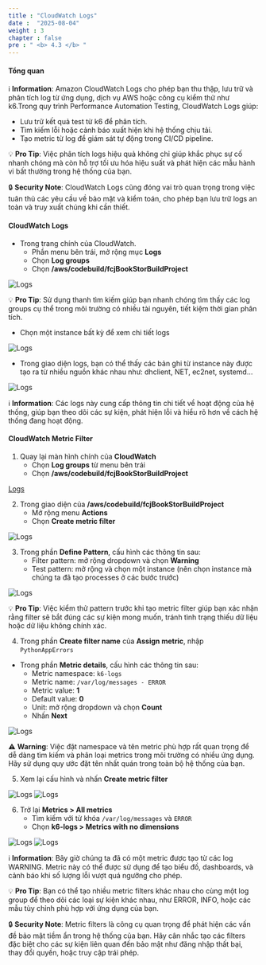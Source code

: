 ```yaml
---
title : "CloudWatch Logs"
date :  "2025-08-04" 
weight : 3
chapter : false
pre : " <b> 4.3 </b> "
---
```


#### Tổng quan
ℹ️ **Information**: Amazon CloudWatch Logs cho phép bạn thu thập, lưu trữ và phân tích log từ ứng dụng, dịch vụ AWS hoặc công cụ kiểm thử như k6.Trong quy trình Performance Automation Testing, CloudWatch Logs giúp:
  + Lưu trữ kết quả test từ k6 để phân tích.
  + Tìm kiếm lỗi hoặc cảnh báo xuất hiện khi hệ thống chịu tải.
  + Tạo metric từ log để giám sát tự động trong CI/CD pipeline.

💡 **Pro Tip**: Việc phân tích logs hiệu quả không chỉ giúp khắc phục sự cố nhanh chóng mà còn hỗ trợ tối ưu hóa hiệu suất và phát hiện các mẫu hành vi bất thường trong hệ thống của bạn.

🔒 **Security Note**: CloudWatch Logs cũng đóng vai trò quan trọng trong việc tuân thủ các yêu cầu về bảo mật và kiểm toán, cho phép bạn lưu trữ logs an toàn và truy xuất chúng khi cần thiết.

#### CloudWatch Logs
  + Trong trang chính của CloudWatch.
    + Phần menu bên trái, mở rộng mục **Logs**
    + Chọn **Log groups**
    + Chọn **/aws/codebuild/fcjBookStorBuildProject**

![Logs](/images/4.cloudwatch/logs-001.png)

💡 **Pro Tip**: Sử dụng thanh tìm kiếm giúp bạn nhanh chóng tìm thấy các log groups cụ thể trong môi trường có nhiều tài nguyên, tiết kiệm thời gian phân tích.

  + Chọn một instance bất kỳ để xem chi tiết logs

![Logs](/images/4.cloudwatch/logs-002.png)

  + Trong giao diện logs, bạn có thể thấy các bản ghi từ instance này được tạo ra từ nhiều nguồn khác nhau như: dhclient, NET, ec2net, systemd…

![Logs](/images/4.cloudwatch/logs-003.png)

ℹ️ **Information**: Các logs này cung cấp thông tin chi tiết về hoạt động của hệ thống, giúp bạn theo dõi các sự kiện, phát hiện lỗi và hiểu rõ hơn về cách hệ thống đang hoạt động.

#### CloudWatch Metric Filter
1. Quay lại màn hình chính của **CloudWatch**
    + Chọn **Log groups** từ menu bên trái
    + Chọn **/aws/codebuild/fcjBookStorBuildProject**

[Logs](/images/4.cloudwatch/logs-001.png)

2. Trong giao diện của **/aws/codebuild/fcjBookStorBuildProject**
    + Mở rộng menu **Actions**
    + Chọn **Create metric filter**

![Logs](/images/4.cloudwatch/logs-004.png)

3. Trong phần **Define Pattern**, cấu hình các thông tin sau:
    + Filter pattern: mở rộng dropdown và chọn **Warning**
    + Test pattern: mở rộng và chọn một instance (nên chọn instance mà chúng ta đã tạo processes ở các bước trước)

![Logs](/images/4.cloudwatch/logs-005.png)

💡 **Pro Tip**: Việc kiểm thử pattern trước khi tạo metric filter giúp bạn xác nhận rằng filter sẽ bắt đúng các sự kiện mong muốn, tránh tình trạng thiếu dữ liệu hoặc dữ liệu không chính xác.

4. Trong phần **Create filter name** của **Assign metric**, nhập `PythonAppErrors`
  + Trong phần **Metric details**, cấu hình các thông tin sau:
    + Metric namespace: `k6-logs`
    + Metric name: `/var/log/messages - ERROR`
    + Metric value: **1**
    + Default value: **0**
    + Unit: mở rộng dropdown và chọn **Count**
    + Nhấn **Next**

![Logs](/images/4.cloudwatch/logs-006.png)

⚠️ **Warning**: Việc đặt namespace và tên metric phù hợp rất quan trọng để dễ dàng tìm kiếm và phân loại metrics trong môi trường có nhiều ứng dụng. Hãy sử dụng quy ước đặt tên nhất quán trong toàn bộ hệ thống của bạn.

5. Xem lại cấu hình và nhấn **Create metric filter**
   
![Logs](/images/4.cloudwatch/logs-007.png)
![Logs](/images/4.cloudwatch/logs-008.png)

6. Trở lại **Metrics > All metrics**
    + Tìm kiếm với từ khóa `/var/log/messages` và `ERROR`
    + Chọn **k6-logs > Metrics with no dimensions**

![Logs](/images/4.cloudwatch/logs-009.png)
![Logs](/images/4.cloudwatch/logs-010.png)

ℹ️ **Information**: Bây giờ chúng ta đã có một metric được tạo từ các log WARNING. Metric này có thể được sử dụng để tạo biểu đồ, dashboards, và cảnh báo khi số lượng lỗi vượt quá ngưỡng cho phép.

💡 **Pro Tip**: Bạn có thể tạo nhiều metric filters khác nhau cho cùng một log group để theo dõi các loại sự kiện khác nhau, như ERROR, INFO, hoặc các mẫu tùy chỉnh phù hợp với ứng dụng của bạn.

🔒 **Security Note**: Metric filters là công cụ quan trọng để phát hiện các vấn đề bảo mật tiềm ẩn trong hệ thống của bạn. Hãy cân nhắc tạo các filters đặc biệt cho các sự kiện liên quan đến bảo mật như đăng nhập thất bại, thay đổi quyền, hoặc truy cập trái phép.

